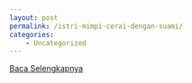 ```yaml
---
layout: post
permalink: /istri-mimpi-cerai-dengan-suami/
categories:
    - Uncategorized
---
```


[Baca Selengkapnya](/09)